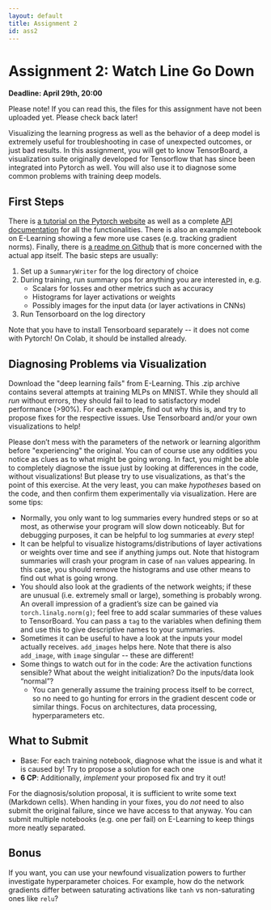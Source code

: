 ```yaml
---
layout: default
title: Assignment 2
id: ass2
---
```



# Assignment 2: Watch Line Go Down
**Deadline: April 29th, 20:00**

Please note! If you can read this, the files for this assignment have not been uploaded yet.
Please check back later!

Visualizing the learning progress as well as the behavior of a deep model is extremely useful for troubleshooting in 
case of unexpected outcomes, or just bad results. 
In this assignment, you will get to know TensorBoard, a visualization suite originally developed for Tensorflow that
has since been integrated into Pytorch as well.
You will also use it to diagnose some common problems with training deep models. 


## First Steps

There is [a tutorial on the Pytorch website](https://pytorch.org/tutorials/recipes/recipes/tensorboard_with_pytorch.html)
as well as a complete [API documentation](https://pytorch.org/docs/stable/tensorboard.html) for all the functionalities.
There is also an example notebook on E-Learning showing a few more use cases (e.g. tracking gradient norms).
Finally, there is [a readme on Github](https://github.com/tensorflow/tensorboard) that is more concerned with the actual
app itself.
The basic steps are usually:
1. Set up a `SummaryWriter` for the log directory of choice
2. During training, run summary ops for anything you are interested in, e.g.
    - Scalars for losses and other metrics such as accuracy
    - Histograms for layer activations or weights
    - Possibly images for the input data (or layer activations in CNNs)
3. Run Tensorboard on the log directory

Note that you have to install Tensorboard separately -- it does not come with Pytorch! 
On Colab, it should be installed already.


## Diagnosing Problems via Visualization

Download the "deep learning fails" from E-Learning.
This .zip archive contains several attempts at training MLPs on MNIST.
While they should all _run_ without errors, they should fail to lead to satisfactory model performance (>90%).
For each example, find out why this is, and try to propose fixes for the respective issues.
Use Tensorboard and/or your own visualizations to help!

Please don’t mess with the parameters of the network or learning algorithm before "experiencing" the original. 
You can of course use any oddities you notice as clues as to what might be going wrong. 
In fact, you might be able to completely diagnose the issue just by looking at differences in the code, 
without visualizations! 
But please try to use visualizations, as that's the point of this exercise. 
At the very least, you can make _hypotheses_ based on the code, and then confirm them experimentally via visualization.
Here are some tips:

- Normally, you only want to log summaries every hundred steps or so at most, as otherwise your program will slow down
noticeably.
But for debugging purposes, it can be helpful to log summaries at _every_ step!
- It can be helpful to visualize histograms/distributions of layer activations or weights over time and see if anything jumps out. 
Note that histogram summaries will crash your program in case of `nan` values appearing. 
In this case, you should remove the histograms and use other means to find out what is going wrong.
- You should also look at the gradients of the network weights; 
if these are unusual (i.e. extremely small or large), something is probably wrong. 
An overall impression of a gradient’s size can be gained via `torch.linalg.norm(g)`;
feel free to add scalar summaries of these values to TensorBoard. 
You can pass a `tag` to the variables when defining them and use this to give descriptive names to your summaries.
- Sometimes it can be useful to have a look at the inputs your model actually receives. `add_images` helps here. Note that
there is also `add_image`, with `image` singular -- these are different!
- Some things to watch out for in the code: 
Are the activation functions sensible? 
What about the weight initialization? 
Do the inputs/data look “normal”?
  - You can generally assume the training process itself to be correct, so no need to go hunting for errors in the
  gradient descent code or similar things. Focus on architectures, data processing, hyperparameters etc.


## What to Submit

- Base: For each training notebook, diagnose what the issue is and what it is caused by! Try to propose a solution for
each one
- **6 CP**: Additionally, _implement_ your proposed fix and try it out!

For the diagnosis/solution proposal, it is sufficient to write some text (Markdown cells). 
When handing in your fixes, you do _not_ need to also submit the original failure, since we have access to that anyway. 
You can submit multiple notebooks (e.g. one per fail) on E-Learning to keep things more neatly separated.


## Bonus

If you want, you can use your newfound visualization powers to further investigate hyperparameter choices.
For example, how do the network gradients differ between saturating activations like `tanh` vs non-saturating ones like
`relu`?
